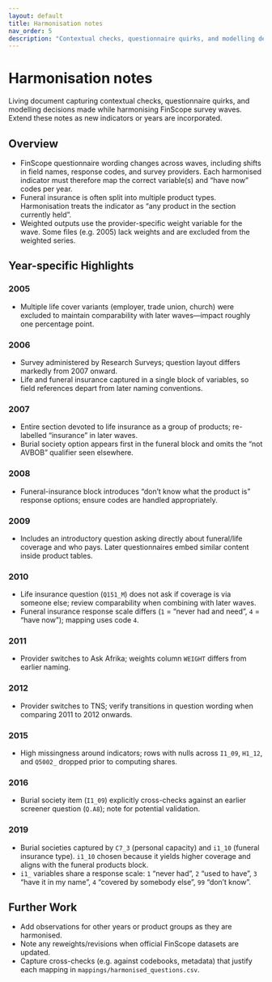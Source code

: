 ```yaml
---
layout: default
title: Harmonisation notes
nav_order: 5
description: "Contextual checks, questionnaire quirks, and modelling decisions by survey year."
---
```


# Harmonisation notes

Living document capturing contextual checks, questionnaire quirks, and modelling decisions made while harmonising FinScope survey waves. Extend these notes as new indicators or years are incorporated.

## Overview

- FinScope questionnaire wording changes across waves, including shifts in field names, response codes, and survey providers. Each harmonised indicator must therefore map the correct variable(s) and “have now” codes per year.
- Funeral insurance is often split into multiple product types. Harmonisation treats the indicator as “any product in the section currently held”.
- Weighted outputs use the provider-specific weight variable for the wave. Some files (e.g. 2005) lack weights and are excluded from the weighted series.

## Year-specific Highlights

### 2005
- Multiple life cover variants (employer, trade union, church) were excluded to maintain comparability with later waves—impact roughly one percentage point.

### 2006
- Survey administered by Research Surveys; question layout differs markedly from 2007 onward.
- Life and funeral insurance captured in a single block of variables, so field references depart from later naming conventions.

### 2007
- Entire section devoted to life insurance as a group of products; re-labelled “insurance” in later waves.
- Burial society option appears first in the funeral block and omits the “not AVBOB” qualifier seen elsewhere.

### 2008
- Funeral-insurance block introduces “don’t know what the product is” response options; ensure codes are handled appropriately.

### 2009
- Includes an introductory question asking directly about funeral/life coverage and who pays. Later questionnaires embed similar content inside product tables.

### 2010
- Life insurance question (`Q151_M`) does not ask if coverage is via someone else; review comparability when combining with later waves.
- Funeral insurance response scale differs (`1` = “never had and need”, `4` = “have now”); mapping uses code `4`.

### 2011
- Provider switches to Ask Afrika; weights column `WEIGHT` differs from earlier naming.

### 2012
- Provider switches to TNS; verify transitions in question wording when comparing 2011 to 2012 onwards.

### 2015
- High missingness around indicators; rows with nulls across `I1_09`, `H1_12`, and `Q5002_` dropped prior to computing shares.

### 2016
- Burial society item (`I1_09`) explicitly cross-checks against an earlier screener question (`Q.A8`); note for potential validation.

### 2019
- Burial societies captured by `C7_3` (personal capacity) and `i1_10` (funeral insurance type). `i1_10` chosen because it yields higher coverage and aligns with the funeral products block.
- `i1_` variables share a response scale: `1` “never had”, `2` “used to have”, `3` “have it in my name”, `4` “covered by somebody else”, `99` “don’t know”.

## Further Work

- Add observations for other years or product groups as they are harmonised.
- Note any reweights/revisions when official FinScope datasets are updated.
- Capture cross-checks (e.g. against codebooks, metadata) that justify each mapping in `mappings/harmonised_questions.csv`.
